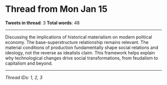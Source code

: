 # Thread from Mon Jan 15

**Tweets in thread**: 3
**Total words**: 48

---

Discussing the implications of historical materialism on modern political economy. The base-superstructure relationship remains relevant. The material conditions of production fundamentally shape social relations and ideology, not the reverse as idealists claim. This framework helps explain why technological changes drive social transformations, from feudalism to capitalism and beyond.

---

*Thread IDs: 1, 2, 3*

